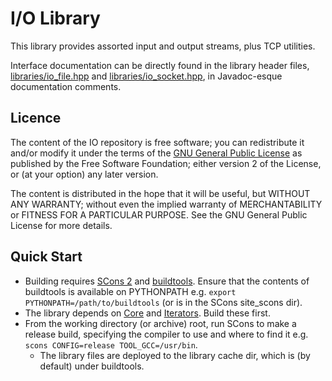 # I/O Library

This library provides assorted input and output streams, plus TCP utilities.

Interface documentation can be directly found in the library header files, [libraries/io_file.hpp](../libraries/io_file.hpp) and [libraries/io_socket.hpp](../libraries/io_socket.hpp), in Javadoc-esque documentation comments.

## Licence

The content of the IO repository is free software; you can redistribute it and/or modify it under the terms of the [GNU General Public License](http://www.gnu.org/licenses/gpl-2.0.txt) as published by the Free Software Foundation; either version 2 of the License, or (at your option) any later version.

The content is distributed in the hope that it will be useful, but WITHOUT ANY WARRANTY; without even the implied warranty of MERCHANTABILITY or FITNESS FOR A PARTICULAR PURPOSE. See the GNU General Public License for more details.

## Quick Start

*   Building requires [SCons 2](http://scons.org/) and [buildtools](https://github.com/gcrossland/buildtools). Ensure that the contents of buildtools is available on PYTHONPATH e.g. `export PYTHONPATH=/path/to/buildtools` (or is in the SCons site_scons dir).
*   The library depends on [Core](https://github.com/gcrossland/Core) and [Iterators](https://github.com/gcrossland/Iterators). Build these first.
*   From the working directory (or archive) root, run SCons to make a release build, specifying the compiler to use and where to find it e.g. `scons CONFIG=release TOOL_GCC=/usr/bin`.
    *   The library files are deployed to the library cache dir, which is (by default) under buildtools.
